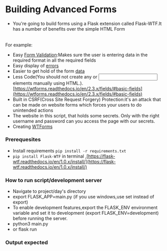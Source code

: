 #  Building Advanced Forms
- You're going to build forms using a Flask extension called Flask-WTF.It has a number of benefits over the simple HTML Form
######
For example:
- Easy [Form Validation](https://wtforms.readthedocs.io/en/2.3.x/validators/#module-wtforms.validators):Makes sure the user is entering data in the required format in all the required fields
- Easy display of [errors](https://wtforms.readthedocs.io/en/2.3.x/crash_course/#displaying-errors)
- Easier to get hold of the form [data](https://wtforms.readthedocs.io/en/2.3.x/crash_course/#how-forms-get-data)
- Less Code(You should not create any <label> or <input> elements manually using HTML.).[https://wtforms.readthedocs.io/en/2.3.x/fields/#basic-fields](https://wtforms.readthedocs.io/en/2.3.x/fields/#basic-fields)
- Built in CSRF(Cross Site Request Forgery) Protection:it's an attack that can be made on website forms which forces your users to do unintended actions
- The website in this script, that holds some secrets. Only with the right username and password can you access the page with our secrets.
- Creating [WTForms](https://flask-wtf.readthedocs.io/en/1.0.x/form/)

### Prerequesites
- Install requirements `pip install -r requirements.txt`
- `pip install Flask-WTF` in terminal ,[https://flask-wtf.readthedocs.io/en/1.0.x/install/](https://flask-wtf.readthedocs.io/en/1.0.x/install/)

### How to run script/development server
- Navigate to project/day's directory
- export FLASK_APP=main.py (if you use windows,use set instead of export)
- To enable development features,export the FLASK_ENV environment variable and set it to development (export FLASK_ENV=development) before running the server.
- python3 main.py
- or flask run

### Output expected

